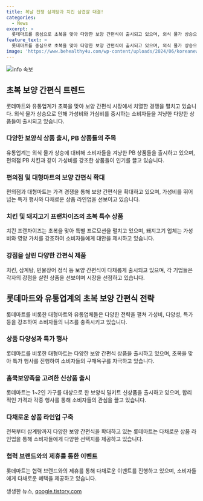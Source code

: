 ```yaml
---
title: 복날 전쟁 삼계탕과 치킨 삼겹살 대결!
categories:
  - News
excerpt: >
  롯데마트를 중심으로 초복을 맞아 다양한 보양 간편식이 출시되고 있으며, 외식 물가 상승으로 인해 가성비를 내세운 제품들이 눈에 띄고 있다. 특히 편의점의 PB 상품과 보양식의 확대 출시에 주목할 만하며, 유통업체들은 가성비와 가심비를 고려한 다양한 보양식을 선보이고 있다. 또한, 치킨 프랜차이즈와 돼지고기 업체도 보양효과를 강조하여 복날 시장을 노린다.
feature_text: >
  롯데마트를 중심으로 초복을 맞아 다양한 보양 간편식이 출시되고 있으며, 외식 물가 상승으로 인해 가성비를 내세운 제품들이 눈에 띄고 있다. 특히 편의점의 PB 상품과 보양식의 확대 출시에 주목할 만하며, 유통업체들은 가성비와 가심비를 고려한 다양한 보양식을 선보이고 있다. 또한, 치킨 프랜차이즈와 돼지고기 업체도 보양효과를 강조하여 복날 시장을 노린다.
image: 'https://www.behealthy4u.com/wp-content/uploads/2024/06/koreanews.jpg'
---
```


<p><img src="https://www.behealthy4u.com/wp-content/uploads/2024/06/koreanews.jpg" alt="info 속보" /></p>

<h2 data-ke-size="size26">초복 보양 간편식 트렌드</h2>

<p data-ke-size="size16">롯데마트와 유통업계가 초복을 맞아 보양 간편식 시장에서 치열한 경쟁을 펼치고 있습니다. 외식 물가 상승으로 인해 가성비와 가심비를 중시하는 소비자들을 겨냥한 다양한 상품들이 출시되고 있습니다.</p>

<h3>다양한 보양식 상품 출시, PB 상품들의 주목</h3>

<p data-ke-size="size16">유통업계는 외식 물가 상승에 대비해 소비자들을 겨냥한 PB 상품들을 출시하고 있으며, 편의점 PB 치킨과 같이 가성비를 강조한 상품들이 인기를 끌고 있습니다.</p>

<h3>편의점 및 대형마트의 보양 간편식 확대</h3>

<p data-ke-size="size16">편의점과 대형마트는 가격 경쟁을 통해 보양 간편식을 확대하고 있으며, 가성비를 뛰어넘는 특가 행사와 다채로운 상품 라인업을 선보이고 있습니다.</p>

<h3>치킨 및 돼지고기 프랜차이즈의 초복 특수 상품</h3>

<p data-ke-size="size16">치킨 프랜차이즈는 초복을 맞아 특별 프로모션을 펼치고 있으며, 돼지고기 업체는 가성비와 영양 가치를 강조하여 소비자들에게 대안을 제시하고 있습니다.</p>

<h3>강점을 살린 다양한 간편식 제품</h3>

<p data-ke-size="size16">치킨, 삼계탕, 민물장어 정식 등 보양 간편식이 다채롭게 출시되고 있으며, 각 기업들은 각자의 강점을 살린 상품을 선보이며 시장을 선점하고 있습니다.</p>

<h2 data-ke-size="size26">롯데마트와 유통업계의 초복 보양 간편식 전략</h2>

<p data-ke-size="size16">롯데마트를 비롯한 대형마트와 유통업체들은 다양한 전략을 펼쳐 가성비, 다양성, 특가 등을 강조하여 소비자들의 니즈를 충족시키고 있습니다.</p>

<h3>상품 다양성과 특가 행사</h3>

<p data-ke-size="size16">롯데마트를 비롯한 대형마트는 다양한 보양 간편식 상품을 출시하고 있으며, 초복을 맞아 특가 행사를 진행하여 소비자들의 구매욕구를 자극하고 있습니다.</p>

<h3>홈쿡보양족을 고려한 신상품 출시</h3>

<p data-ke-size="size16">롯데마트는 1~2인 가구를 대상으로 한 보양식 밀키트 신상품을 출시하고 있으며, 합리적인 가격과 각종 행사를 통해 소비자들의 관심을 끌고 있습니다.</p>

<h3>다채로운 상품 라인업 구축</h3>

<p data-ke-size="size16">전복부터 삼계탕까지 다양한 보양 간편식을 확대하고 있는 롯데마트는 다채로운 상품 라인업을 통해 소비자들에게 다양한 선택지를 제공하고 있습니다.</p>

<h3>협력 브랜드와의 제휴를 통한 이벤트</h3>

<p data-ke-size="size16">롯데마트는 협력 브랜드와의 제휴를 통해 다채로운 이벤트를 진행하고 있으며, 소비자들에게 다채로운 혜택을 제공하고 있습니다.</p>
생생한 뉴스, <a href="https://qoogle.tistory.com" rel="dofollow">qoogle.tistory.com</a>


